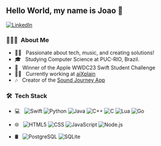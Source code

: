 <h2> Hello World, my name is Joao 👋</h2>
<a href="https://www.linkedin.com/in/joao-pedro-maia-71233a1b7/"><img alt="LinkedIn" src="https://img.shields.io/badge/LinkedIn-Joao%20Maia%20-blue?style=flat-square&logo=linkedin"></a>

<h3> 👨🏻‍💻 &nbsp;About Me </h3>

- 👨‍🚀 &nbsp; Passionate about tech, music, and creating solutions!
- 🎓 &nbsp; Studying Computer Science  at PUC-RIO, Brazil.
- 🍎 &nbsp; Winner of the Apple WWDC23 Swift Student Challenge
- 👨‍💻 &nbsp; Currently working at [aiXplain](https://aixplain.com/)
- 🎶 &nbsp; Creator of the [Sound Journey App](https://apps.apple.com/br/app/sound-journey/id1643920938?l=en)

<h3> 🛠 &nbsp;Tech Stack</h3>

- 💻 &nbsp;
  ![Swift](https://img.shields.io/badge/-Swift-333333?style=flat&logo=swift)
  ![Python](https://img.shields.io/badge/-Python-333333?style=flat&logo=python)
  ![Java](https://img.shields.io/badge/-Java-333333?style=flat&logo=Java&logoColor=007396)
  ![C++](https://img.shields.io/badge/-C++-333333?style=flat&logo=C%2B%2B&logoColor=00599C)
  ![C](https://img.shields.io/badge/-C-333333?style=flat&logo=C&logoColor=00599C)
  ![Lua](https://img.shields.io/badge/-Lua-333333?style=flat&logo=lua&logoColor=white)
  ![Go](https://img.shields.io/badge/Go-00ADD8?style=flat&logo=go&logoColor=black)
- 🌐 &nbsp;
  ![HTML5](https://img.shields.io/badge/-HTML5-333333?style=flat&logo=HTML5)
  ![CSS](https://img.shields.io/badge/-CSS-333333?style=flat&logo=CSS3&logoColor=1572B6)
  ![JavaScript](https://img.shields.io/badge/-JavaScript-333333?style=flat&logo=javascript)
  ![Node.js](https://img.shields.io/badge/-Node.js-333333?style=flat&logo=node.js)

- 🛢 &nbsp;
  ![PostgreSQL](https://img.shields.io/badge/-PostgreSQL-333333?style=flat&logo=PostgreSQL)
  ![SQLite](https://img.shields.io/badge/-SQLite-333333?style=flat&logo=SQLite)


<!--
**Maia-jp/Maia-jp** is a ✨ _special_ ✨ repository because its `README.md` (this file) appears on your GitHub profile.

Here are some ideas to get you started:

- 🔭 I’m currently working on ...
- 🌱 I’m currently learning ...
- 👯 I’m looking to collaborate on ...
- 🤔 I’m looking for help with ...
- 💬 Ask me about ...
- 📫 How to reach me: ...
- 😄 Pronouns: ...
- ⚡ Fun fact: ...
-->
